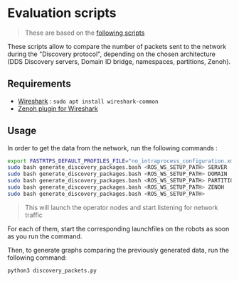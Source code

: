 # Evaluation scripts

> These are based on the [following scripts](https://docs.ros.org/en/foxy/Tutorials/Advanced/Discovery-Server/Discovery-Server.html#compare-fast-dds-discovery-server-with-simple-discovery-protocol)

These scripts allow to compare the number of packets sent to the network during the "Discovery protocol", depending on the chosen architecture (DDS Discovery servers, Domain ID bridge, namespaces, partitions, Zenoh).

## Requirements

- [Wireshark](https://www.wireshark.org/) : `sudo apt install wireshark-common`
- [Zenoh plugin for Wireshark](https://github.com/ZettaScaleLabs/zenoh-dissector)

## Usage

In order to get the data from the network, run the following commands : 

```bash
export FASTRTPS_DEFAULT_PROFILES_FILE="no_intraprocess_configuration.xml"
sudo bash generate_discovery_packages.bash <ROS_WS_SETUP_PATH> SERVER
sudo bash generate_discovery_packages.bash <ROS_WS_SETUP_PATH> DOMAIN
sudo bash generate_discovery_packages.bash <ROS_WS_SETUP_PATH> PARTITION
sudo bash generate_discovery_packages.bash <ROS_WS_SETUP_PATH> ZENOH
sudo bash generate_discovery_packages.bash <ROS_WS_SETUP_PATH>
```
> This will launch the operator nodes and start listening for network traffic

For each of them, start the corresponding launchfiles on the robots as soon as you run the command.

Then, to generate graphs comparing the previously generated data, run the following command:
```bash
python3 discovery_packets.py
```